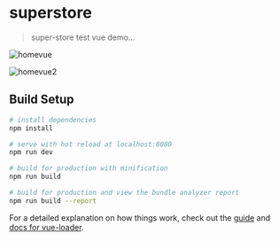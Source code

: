# superstore

> super-store test vue demo...

![homevue](https://user-images.githubusercontent.com/13753347/50738285-64acfc80-11fc-11e9-9c9e-2dfef5d58916.JPG)


![homevue2](https://user-images.githubusercontent.com/13753347/50738289-6b3b7400-11fc-11e9-9ca9-169c1c1dba3f.JPG)

## Build Setup

``` bash
# install dependencies
npm install

# serve with hot reload at localhost:8080
npm run dev

# build for production with minification
npm run build

# build for production and view the bundle analyzer report
npm run build --report
```

For a detailed explanation on how things work, check out the [guide](http://vuejs-templates.github.io/webpack/) and [docs for vue-loader](http://vuejs.github.io/vue-loader).
